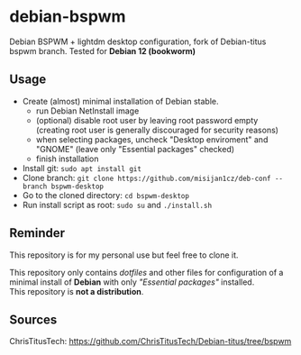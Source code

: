 # debian-bspwm

Debian BSPWM + lightdm desktop configuration, fork of Debian-titus bspwm branch.
Tested for **Debian 12 (bookworm)**

## Usage

- Create (almost) minimal installation of Debian stable.
  - run Debian NetInstall image
  - (optional) disable root user by leaving root password empty (creating root user is generally discouraged for security reasons)
  - when selecting packages, uncheck "Desktop enviroment" and "GNOME" (leave only "Essential packages" checked)
  - finish installation
- Install git: `sudo apt install git`
- Clone branch: `git clone https://github.com/misijan1cz/deb-conf --branch bspwm-desktop`
- Go to the cloned directory: `cd bspwm-desktop`
- Run install script as root: `sudo su` and `./install.sh`

## Reminder

This repository is for my personal use but feel free to clone it.

This repository only contains *dotfiles* and other files for configuration of a minimal install of **Debian** with only *"Essential packages"* installed.   
This repository is **not a distribution**.

## Sources

ChrisTitusTech: <https://github.com/ChrisTitusTech/Debian-titus/tree/bspwm>

